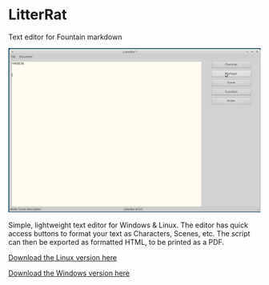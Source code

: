 # LitterRat
Text editor for Fountain markdown

![Linux GIF](Typing.gif)

Simple, lightweight text editor for Windows & Linux. The editor has quick access buttons to format your text as Characters, Scenes, etc.
The script can then be exported as formatted HTML, to be printed as a PDF.

[Download the Linux version here](https://github.com/cyberfilth/LitterRat/releases/download/v0.9.5/LitterRat_Linux.zip)

[Download the Windows version here](https://github.com/cyberfilth/LitterRat/releases/download/v0.9.6/LitterRat_Windows.zip)

